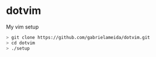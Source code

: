 dotvim
======

My vim setup

```bash
> git clone https://github.com/gabrielameida/dotvim.git
> cd dotvim
> ./setup
```
